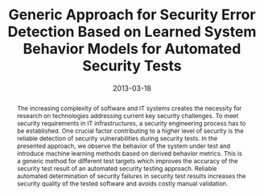 ---
abstract: The increasing complexity of software and IT systems creates the necessity
  for research on technologies addressing current key security challenges. To meet
  security requirements in IT infrastructures, a security engineering process has
  to be established. One crucial factor contributing to a higher level of security
  is the reliable detection of security vulnerabilities during security tests. In
  the presented approach, we observe the behavior of the system under test and introduce
  machine learning methods based on derived behavior metrics. This is a generic method
  for different test targets which improves the accuracy of the security test result
  of an automated security testing approach. Reliable automated determination of security
  failures in security test results increases the security quality of the tested software
  and avoids costly manual validation.
authors:
- Christian Schanes
- Andreas Hübler
- Florian Fankhauser
- Thomas Grechenig
date: '2013-03-18'
featured: false
links:
- name: Publik
  url: https://publik.tuwien.ac.at/showentry.php?ID=226083&lang=2
publication: 'Vortrag: Sixth IEEE International Conference on Software Testing, Verification
  and Validation (ICST 2013), Luxembourg; 18.03.2013 - 22.03.2013; in: "Proceedings
  of the Sixth IEEE International Conference on Software Testing, Verification and
  Validation", IEEE, (2013), ISBN: 978-1-4799-1324-4; S. 453 - 460'
publication_types:
- '1'
publishDate: '2013-03-18'
title: Generic Approach for Security Error Detection Based on Learned System Behavior
  Models for Automated Security Tests
url_pdf: ''
---